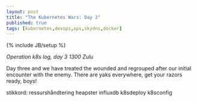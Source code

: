 ```yaml
---
layout: post
title: "The Kubernetes Wars: Day 3"
published: true
tags: [kubernetes,devops,ops,skydns,docker]
---
```

{% include JB/setup %}

_Operation k8s log, day 3 1300 Zulu_

Day three and we have treated the wounded and regrouped after our initial encounter with the enemy. 
There are yaks everywhere, get your razors ready, boys!

stikkord: 
ressurshåndtering
heapster
influxdb
k8sdeploy
k8sconfig

